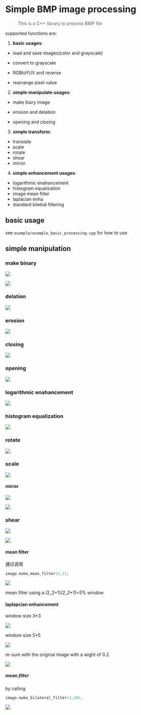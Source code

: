 # Simple BMP image processing

> This is a C++ library to process BMP file

supported functions are:

1. **basic usages**:

  - load and save images(color and grayscale)

  - convert to grayscale

  - RGBtoYUV and reverse

  - rearrange pixel value

2. **simple manipulate usages**:

  - make biary image

  - erosion and delation

  - opening and closing

3. **simple transform**:

  - translate
  - scale
  - rotate
  - shear
  - mirror

4. **simple enhancement usages**:

  - logarithmic enahancement
  - histogram equalization
  - image mean filter
  - laplacian enha
  - standard biletral filtering

## basic usage

see `example/example_basic_processing.cpp` for how to use

## simple manipulation

### make binary

![](./test_image/lena512color.bmp)

![](./test_image/threhold.bmp)

### delation

![](./test_image/threhold_delation.bmp)

### erosion

![](./test_image/threhold_erosion.bmp)

### closing

![](./test_image/threhold_closing.bmp)

### opening

![](./test_image/threhold_opening.bmp)

### logarithmic enahancement

![](./test_image/logarithmic_enhance.bmp)

### histogram equalization

![](./test_image/histogram_equalization.bmp)

### rotate

![](./test_image/rotate.bmp)

### scale

![](./test_image/scale.bmp)

#### mirror

![](./test_image/y_mirror.bmp)

![](./test_image/x_mirror.bmp)

### shear

![](./test_image/x_shear.bmp)

![](./test_image/y_shear.bmp)

#### mean filter

通过调用

```c++
image.make_mean_filter(2,2);
```

![](./test_image/mean_filter.bmp)

mean filter using a (2_2+1)_(2_2+1)=5_% window

#### laplapcian enhancement

window size 3*3

![](./test_image/laplacian_result_window1.bmp)

window size 5*5

![](./test_image/laplacian_result_window2.bmp)

re-sum with the original image with a wight of 0.2

![](./test_image/laplacian_enhancement.bmp)

##### mean filter

by calling

```c++
image.make_bilateral_filter(3,10);
```

![](./test_image/bilateral_filter.bmp)
